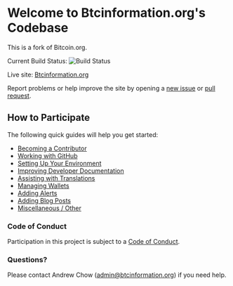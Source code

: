 # Welcome to Btcinformation.org's Codebase

This is a fork of Bitcoin.org.

Current Build Status: ![Build Status](https://travis-ci.org/achow101/btcinformation.org.svg?branch=master)

Live site: [Btcinformation.org](https://btcinformation.org)

Report problems or help improve the site by opening a [new issue](https://github.com/achow101/btcinformation.org/issues/new) or [pull request](https://github.com/achow101/btcinformation.org/compare).

## How to Participate
The following quick guides will help you get started:

+ [Becoming a Contributor](docs/become-a-contributor.md)
+ [Working with GitHub](docs/working-with-github.md)
+ [Setting Up Your Environment](docs/setting-up-your-environment.md)
+ [Improving Developer Documentation](docs/contributing-to-developer-documentation.md)
+ [Assisting with Translations](docs/assisting-with-translations.md)
+ [Managing Wallets](docs/managing-wallets.md)
+ [Adding Alerts](docs/adding-alerts.md)
+ [Adding Blog Posts](docs/adding-blog-posts.md)
+ [Miscellaneous / Other](docs/miscellaneous.md)

### Code of Conduct

Participation in this project is subject to a [Code of Conduct](https://github.com/achow101/btcinformation.org/blob/master/CODE_OF_CONDUCT.md).

### Questions?

Please contact Andrew Chow ([admin@btcinformation.org](mailto:admin@btcinformation.org)) if you need help.
